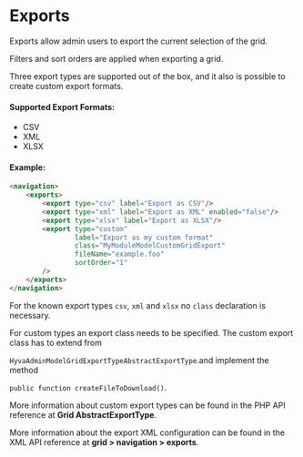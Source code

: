 # Exports

Exports allow admin users to export the current selection of the grid.

Filters and sort orders are applied when exporting a grid.

Three export types are supported out of the box, and it also is possible to create custom export formats.

#### Supported Export Formats:

* CSV
* XML
* XLSX

#### Example:

```html
<navigation>
    <exports>
        <export type="csv" label="Export as CSV"/>
        <export type="xml" label="Export as XML" enabled="false"/>
        <export type="xlsx" label="Export as XLSX"/>
        <export type="custom"
                label="Export as my custom format"
                class="MyModuleModelCustomGridExport"
                fileName="example.foo"
                sortOrder="1"
        />
    </exports>
</navigation>
```

For the known export types `csv`, `xml` and `xlsx` no `class` declaration is necessary.

For custom types an export class needs to be specified. The custom export class has to extend from

`HyvaAdminModelGridExportTypeAbstractExportType`.and implement the method

`public function createFileToDownload()`.

More information about custom export types can be found in the PHP API reference at **Grid AbstractExportType**.

More information about the export XML configuration can be found in the XML API reference at **grid > navigation > exports**.

